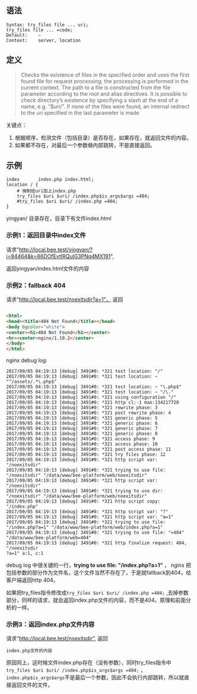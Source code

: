 ## 语法

```
Syntax:	try_files file ... uri;
try_files file ... =code;
Default:	—
Context:	server, location
```

## 定义

> Checks the existence of files in the specified order and uses the first found file for request 
> processing; the processing is performed in the current context. The path to a file is constructed from the file parameter according to the root and alias directives. It is possible to check directory’s existence by specifying a slash at the end of a name, e.g. “$uri/”. If none of the files were found, an internal redirect to the uri specified in the last parameter is made

关键点：

1. 根据顺序，检测文件（包括目录）是否存在，如果存在，就返回文件的内容。
2. 如果都不存在，对最后一个参数做内部跳转，不是直接返回。

## 示例

```shell
index       index.php index.html;
location / {
    # 强制给uri加上index.php
    try_files $uri $uri/ /index.php$is_args$args =404;
    #try_files $uri $uri/ /index.php =404;
}
```

yingyan/ 目录存在，目录下有文件index.html

### 示例1：返回目录中index文件

请求"http://local.bee.test/yingyan/?i=84464&k=86DOfEvtIRQulG3PNq4MX191", 

返回yingyan/index.html文件的内容



### 示例2：fallback 404

请求“http://local.bee.test/noexitsdir?a=1”， 返回

```html

<html>
<head><title>404 Not Found</title></head>
<body bgcolor="white">
<center><h1>404 Not Found</h1></center>
<hr><center>nginx/1.10.2</center>
</body>
</html>
```

nginx debug log:

```shell
2017/09/05 04:19:13 [debug] 3491#0: *321 test location: "/"
2017/09/05 04:19:13 [debug] 3491#0: *321 test location: ~ "^/assets/.*\.php$"
2017/09/05 04:19:13 [debug] 3491#0: *321 test location: ~ "\.php$"
2017/09/05 04:19:13 [debug] 3491#0: *321 test location: ~ "/\."
2017/09/05 04:19:13 [debug] 3491#0: *321 using configuration "/"
2017/09/05 04:19:13 [debug] 3491#0: *321 http cl:-1 max:134217728
2017/09/05 04:19:13 [debug] 3491#0: *321 rewrite phase: 3
2017/09/05 04:19:13 [debug] 3491#0: *321 post rewrite phase: 4
2017/09/05 04:19:13 [debug] 3491#0: *321 generic phase: 5
2017/09/05 04:19:13 [debug] 3491#0: *321 generic phase: 6
2017/09/05 04:19:13 [debug] 3491#0: *321 generic phase: 7
2017/09/05 04:19:13 [debug] 3491#0: *321 generic phase: 8
2017/09/05 04:19:13 [debug] 3491#0: *321 access phase: 9
2017/09/05 04:19:13 [debug] 3491#0: *321 access phase: 10
2017/09/05 04:19:13 [debug] 3491#0: *321 post access phase: 11
2017/09/05 04:19:13 [debug] 3491#0: *321 try files phase: 12
2017/09/05 04:19:13 [debug] 3491#0: *321 http script var: "/noexitsdir"
2017/09/05 04:19:13 [debug] 3491#0: *321 trying to use file: "/noexitsdir" "/data/www/bee-platform/web/noexitsdir"
2017/09/05 04:19:13 [debug] 3491#0: *321 http script var: "/noexitsdir"
2017/09/05 04:19:13 [debug] 3491#0: *321 trying to use dir: "/noexitsdir" "/data/www/bee-platform/web/noexitsdir"
2017/09/05 04:19:13 [debug] 3491#0: *321 http script copy: "/index.php"
2017/09/05 04:19:13 [debug] 3491#0: *321 http script var: "?"
2017/09/05 04:19:13 [debug] 3491#0: *321 http script var: "a=1"
2017/09/05 04:19:13 [debug] 3491#0: *321 trying to use file: "/index.php?a=1" "/data/www/bee-platform/web/index.php?a=1"
2017/09/05 04:19:13 [debug] 3491#0: *321 trying to use file: "=404" "/data/www/bee-platform/web=404"
2017/09/05 04:19:13 [debug] 3491#0: *321 http finalize request: 404, "/noexitsdir
?a=1" a:1, c:1
```

debug log 中很关键的一行，**trying to use file: "/index.php?a=1"** ， nginx 把包括参数的部分作为文件名，这个文件当然不存在了，于是就fallback到404，给客户端返回http 404。

如果把try_files指令修改成`try_files $uri $uri/ /index.php =404;` ,去掉参数部分，同样的请求，就会返回index.php文件的内容，而不是404。原理和前面分析的一样。

### 示例3：返回index.php文件内容

请求“http://local.bee.test/noexitsdir”, 返回

```
index.php文件的内容
```

原因同上，这时候文件index.php存在（没有参数），同时try_files指令中`try_files $uri $uri/ /index.php$is_args$args =404;`  ， `index.php$is_args$args`不是最后一个参数，因此不会执行内部跳转，所以就直接返回文件的文件。





